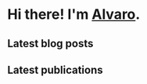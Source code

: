 # Hi there! I'm [Alvaro](https://alvarofrancomartins.com). 

## Latest blog posts
<!-- BLOG-POST-LIST:START -->
<!-- BLOG-POST-LIST:END -->

## Latest publications
<!-- PUBLICATION-LIST:START -->
<!-- PUBLICATION-LIST:END -->
